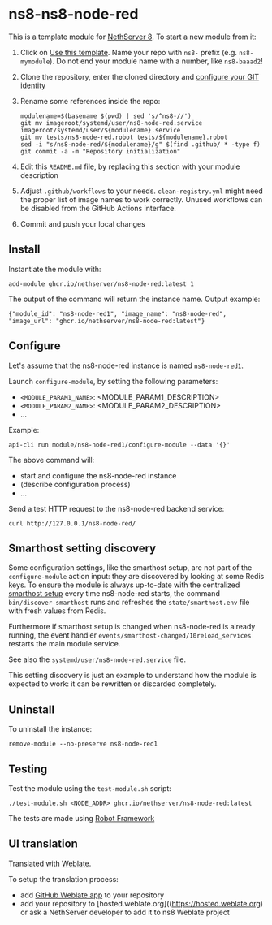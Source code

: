 # ns8-ns8-node-red

This is a template module for [NethServer 8](https://github.com/NethServer/ns8-core).
To start a new module from it:

1. Click on [Use this template](https://github.com/NethServer/ns8-ns8-node-red/generate).
   Name your repo with `ns8-` prefix (e.g. `ns8-mymodule`). 
   Do not end your module name with a number, like ~~`ns8-baaad2`~~!

1. Clone the repository, enter the cloned directory and
   [configure your GIT identity](https://git-scm.com/book/en/v2/Getting-Started-First-Time-Git-Setup#_your_identity)

1. Rename some references inside the repo:
   ```
   modulename=$(basename $(pwd) | sed 's/^ns8-//')
   git mv imageroot/systemd/user/ns8-node-red.service imageroot/systemd/user/${modulename}.service
   git mv tests/ns8-node-red.robot tests/${modulename}.robot
   sed -i "s/ns8-node-red/${modulename}/g" $(find .github/ * -type f)
   git commit -a -m "Repository initialization"
   ```

1. Edit this `README.md` file, by replacing this section with your module
   description

1. Adjust `.github/workflows` to your needs. `clean-registry.yml` might
   need the proper list of image names to work correctly. Unused workflows
   can be disabled from the GitHub Actions interface.

1. Commit and push your local changes

## Install

Instantiate the module with:

    add-module ghcr.io/nethserver/ns8-node-red:latest 1

The output of the command will return the instance name.
Output example:

    {"module_id": "ns8-node-red1", "image_name": "ns8-node-red", "image_url": "ghcr.io/nethserver/ns8-node-red:latest"}

## Configure

Let's assume that the ns8-node-red instance is named `ns8-node-red1`.

Launch `configure-module`, by setting the following parameters:
- `<MODULE_PARAM1_NAME>`: <MODULE_PARAM1_DESCRIPTION>
- `<MODULE_PARAM2_NAME>`: <MODULE_PARAM2_DESCRIPTION>
- ...

Example:

    api-cli run module/ns8-node-red1/configure-module --data '{}'

The above command will:
- start and configure the ns8-node-red instance
- (describe configuration process)
- ...

Send a test HTTP request to the ns8-node-red backend service:

    curl http://127.0.0.1/ns8-node-red/

## Smarthost setting discovery

Some configuration settings, like the smarthost setup, are not part of the
`configure-module` action input: they are discovered by looking at some
Redis keys.  To ensure the module is always up-to-date with the
centralized [smarthost
setup](https://nethserver.github.io/ns8-core/core/smarthost/) every time
ns8-node-red starts, the command `bin/discover-smarthost` runs and refreshes
the `state/smarthost.env` file with fresh values from Redis.

Furthermore if smarthost setup is changed when ns8-node-red is already
running, the event handler `events/smarthost-changed/10reload_services`
restarts the main module service.

See also the `systemd/user/ns8-node-red.service` file.

This setting discovery is just an example to understand how the module is
expected to work: it can be rewritten or discarded completely.

## Uninstall

To uninstall the instance:

    remove-module --no-preserve ns8-node-red1

## Testing

Test the module using the `test-module.sh` script:


    ./test-module.sh <NODE_ADDR> ghcr.io/nethserver/ns8-node-red:latest

The tests are made using [Robot Framework](https://robotframework.org/)

## UI translation

Translated with [Weblate](https://hosted.weblate.org/projects/ns8/).

To setup the translation process:

- add [GitHub Weblate app](https://docs.weblate.org/en/latest/admin/continuous.html#github-setup) to your repository
- add your repository to [hosted.weblate.org]((https://hosted.weblate.org) or ask a NethServer developer to add it to ns8 Weblate project
